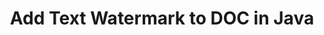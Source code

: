 ---
############################# Static ############################
layout: "autogen"
draft: false
path: "watermark/java/add/text/doc/"
otherformats: PDF WORD EXCEL IMAGE VISIO DOT DOCX DOCM DOTX DOTM RTF TXT XLSX XLSM XLTM XLT XLTX XLS XLSB XLAM SXC PPTX PPTM PPSX PPSM POTM POT POTX PPT PPS ODT BMP GIF JPEG JP2 PNG TIFF WEBP VSD VDX VSDX VSTX VSX VSSX VSDM VSSM VSTM VTX VDW VSS VST

############################# Head ############################
head_title: "Add Text Watermark to DOC in Java"
head_description: "Java library to add text watermark to DOC file in Java & J2SE applications using GroupDocs.Watermark API for Java"

############################# Header ############################
title: "Add Text Watermark to DOC in Java"
description: "Add text watermarks to DOC files in Java & J2SE applications. The watermark size, font type, rotation angle, and position can be managed with ease."

############################# SubMenu ############################
submenu:
    enable: true

############################# About ############################
about:
    enable: true
    title: "GroupDocs.Watermark for Java API"
    content: |
        GroupDocs.Watermark for Java is a comprehensive solution for managing watermarks in Java applications. It enables developers to easily perform various watermark manipulation operations such as adding, editing, searching, and deleting different types of watermarks in documents of various popular file formats. It supports working with text and image watermarks in a variety of documents, including PDF, Microsoft Word, Excel, PowerPoint, Visio, Email, and image formats.
        
        GroupDocs.Watermark API supports all major operating systems and Java versions including J2SE 7.0 (1.7), J2SE 8.0 (1.8), and Java 10.

############################# Steps ############################
steps:
    enable: true
    title_left: "Add Text Watermark to DOC File in Java"
    content_left: |
        [GroupDocs.Watermark](https://products.groupdocs.com/watermark/java/) makes it easy for Java developers to add text watermarks in their applications by implementing a few easy steps.

        *   Instantiate **Watermarker** with input DOC document.
        *   Initialize **TextWatermarker** with watermark text, font size and style.
        *   Set watermark properties (alignment, color etc).
        *   Add watermark to the watermarker and generate output document.
        
    title_right: "System Requirements"
    content_right: |
        Before executing the code example below, please make sure that you have the following prerequisites installed on your system.

        *   Operating Systems: Microsoft Windows, Linux, MacOS
        *   Development Environments: NetBeans, IntelliJ IDEA, Eclipse
        *   Frameworks: Java 7 (1.7) and above
        *   Download the latest version of GroupDocs.Watermark for Java from [Maven](https://repository.groupdocs.com/webapp/#/artifacts/browse/tree/General/repo/com/groupdocs/groupdocs-watermark)
        
    code: |
        ```cs
        // Add text watermark to DOC in Java
        // Instantiate Watermarker with input DOC document
        (Watermarker watermarker = new Watermarker(input.doc))
        
        // Instantiate TextWatermarker with watermark text, font size and style
        TextWatermark watermark = new TextWatermark("My Watermark", new Font("Arial", 36));
            
        // Set watermark properties
        watermark.setForegroundColor(Color.getRed());
        watermark.setHorizontalAlignment(HorizontalAlignment.Center);
        watermark.setVerticalAlignment(VerticalAlignment.Center);

        // Add watermark and save watermarked image
        watermarker.add(watermark);
        watermarker.save(output.doc);
        
        watermarker.close();
        ```        

demos:
    enable: true
        

about_formats:
    enable: true


more_formats:
    enable: true


back_to_top:
    enable: true
---